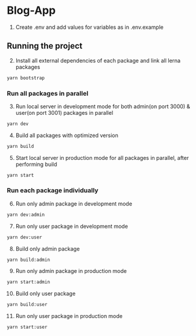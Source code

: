 # Blog-App

1. Create .env and add values for variables as in .env.example

## Running the project
2. Install all external dependencies of each package and link all lerna packages
```bash
yarn bootstrap
```

### Run all packages in parallel
3. Run local server in development mode for both admin(on port 3000) & user(on port 3001) packages in parallel
```bash
yarn dev
```

4. Build all packages with optimized version
```bash
yarn build
```

5. Start local server in production mode for all packages in parallel, after performing build
```bash
yarn start
````

### Run each package individually
6. Run only admin package in development mode
```bash
yarn dev:admin
```

7. Run only user package in development mode
```bash
yarn dev:user
```

8. Build only admin package
```bash
yarn build:admin
```
9. Run only admin package in production mode
```bash
yarn start:admin
```

10. Build only user package
```bash
yarn build:user
```
11. Run only user package in production mode
```bash
yarn start:user
```
